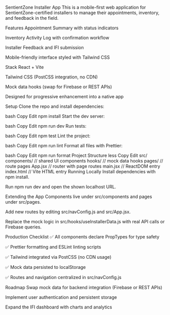 SentientZone Installer App
This is a mobile-first web application for SentientZone-certified installers to manage their appointments, inventory, and feedback in the field.

Features
Appointment Summary with status indicators

Inventory Activity Log with confirmation workflow

Installer Feedback and IFI submission

Mobile-friendly interface styled with Tailwind CSS

Stack
React + Vite

Tailwind CSS (PostCSS integration, no CDN)

Mock data hooks (swap for Firebase or REST APIs)

Designed for progressive enhancement into a native app

Setup
Clone the repo and install dependencies:

bash
Copy
Edit
npm install
Start the dev server:

bash
Copy
Edit
npm run dev
Run tests:

bash
Copy
Edit
npm test
Lint the project:

bash
Copy
Edit
npm run lint
Format all files with Prettier:

bash
Copy
Edit
npm run format
Project Structure
less
Copy
Edit
src/
  components/          // shared UI components
  hooks/               // mock data hooks
  pages/               // route pages
  App.jsx              // router with page routes
  main.jsx             // ReactDOM entry
index.html             // Vite HTML entry
Running Locally
Install dependencies with npm install.

Run npm run dev and open the shown localhost URL.

Extending the App
Components live under src/components and pages under src/pages.

Add new routes by editing src/navConfig.js and src/App.jsx.

Replace the mock logic in src/hooks/useInstallerData.js with real API calls or Firebase queries.

Production Checklist
✅ All components declare PropTypes for type safety

✅ Prettier formatting and ESLint linting scripts

✅ Tailwind integrated via PostCSS (no CDN usage)

✅ Mock data persisted to localStorage

✅ Routes and navigation centralized in src/navConfig.js

Roadmap
Swap mock data for backend integration (Firebase or REST APIs)

Implement user authentication and persistent storage

Expand the IFI dashboard with charts and analytics
